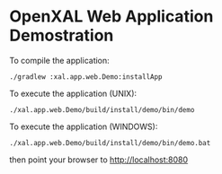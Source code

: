 OpenXAL Web Application Demostration
===================================

To compile the application:

`./gradlew :xal.app.web.Demo:installApp`

To execute the application (UNIX):

`./xal.app.web.Demo/build/install/demo/bin/demo`

To execute the application (WINDOWS):

`./xal.app.web.Demo/build/install/demo/bin/demo.bat`


then point your browser to [http://localhost:8080](http://localhost:8080)


